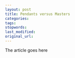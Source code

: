 ```yaml
---
layout: post
title: Pendants versus Masters
categories:
tags:
stopwords:
last_modified:
original_url: 
---
```


The article goes here

